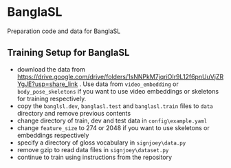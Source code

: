 # BanglaSL
Preparation code and data for BanglaSL

## Training Setup for BanglaSL

* download the data from https://drive.google.com/drive/folders/1sNNPkM7jqriOIr9L12f6pnUuVjZRYgJE?usp=share_link . Use data from `video_embedding` or `body_pose_skeletons`
if you want to use video embeddings or skeletons for training respectively.
* copy the `banglsl.dev`, `banglasl.test` and `banglasl.train` files to `data` directory and remove previous contents
* change directory of train, dev and test data in `config\example.yaml`
* change `feature_size` to 274 or 2048 if you want to use skeletons or embeddings respectively
* specify a directory of gloss vocabulary in `signjoey\data.py`
* remove gzip to read data files in `signjoey\dataset.py`
* continue to train using instructions from the repository
